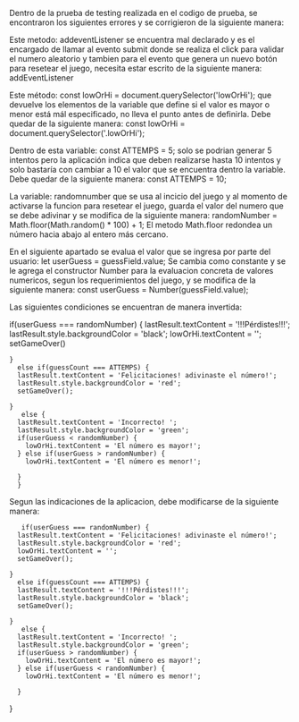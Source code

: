 Dentro de la prueba de testing realizada en el codigo de prueba, se encontraron los siguientes errores y se corrigieron de la siguiente manera:

Este metodo: addeventListener se encuentra mal declarado y es el encargado de llamar al evento submit donde se realiza el click para validar el numero aleatorio y tambien para el evento que genera un nuevo botón para resetear el juego, necesita estar escrito de la siguiente manera: addEventListener

Este método: const lowOrHi = document.querySelector('lowOrHi'); que devuelve los elementos de la variable que define si el valor es mayor o menor está mál especificado, no lleva el punto antes de definirla. Debe quedar de la siguiente manera:
const lowOrHi = document.querySelector('.lowOrHi');

Dentro de esta variable: const ATTEMPS = 5; solo se podrian generar 5 intentos pero la aplicación indica que deben realizarse hasta 10 intentos y solo bastaría con cambiar a 10 el valor que se encuentra dentro la variable. Debe quedar de la siguiente manera:
const ATTEMPS = 10;

La variable: randomnumber que se usa al incicio del juego y al momento de activarse la funcion para resetear el juego, guarda el valor del numero que se debe adivinar y se modifica de la siguiente manera: 
randomNumber = Math.floor(Math.random() * 100) + 1; El metodo Math.floor redondea un número hacia abajo al entero más cercano.

En el siguiente apartado se evalua el valor que se ingresa por parte del usuario:  let userGuess = guessField.value;
Se cambia como constante y se le agrega el constructor Number para la evaluacion concreta de valores numericos, segun los requerimientos del juego, y se modifica de la siguiente manera: const userGuess = Number(guessField.value);

Las siguientes condiciones se encuentran de manera invertida:

if(userGuess === randomNumber) {
      lastResult.textContent = '!!!Pérdistes!!!';
      lastResult.style.backgroundColor = 'black';
      lowOrHi.textContent = '';
      setGameOver()

    } 
      else if(guessCount === ATTEMPS) {
      lastResult.textContent = 'Felicitaciones! adivinaste el número!';
      lastResult.style.backgroundColor = 'red';
      setGameOver();

    }
       else {
      lastResult.textContent = 'Incorrecto! ';
      lastResult.style.backgroundColor = 'green';
      if(userGuess < randomNumber) {
        lowOrHi.textContent = 'El número es mayor!';
      } else if(userGuess > randomNumber) {
        lowOrHi.textContent = 'El número es menor!';

      }
      }
      
Segun las indicaciones de la aplicacion, debe modificarse de la siguiente manera:
      
       if(userGuess === randomNumber) {
      lastResult.textContent = 'Felicitaciones! adivinaste el número!'; 
      lastResult.style.backgroundColor = 'red';
      lowOrHi.textContent = '';
      setGameOver();

    } 
      else if(guessCount === ATTEMPS) {
      lastResult.textContent = '!!!Pérdistes!!!'; 
      lastResult.style.backgroundColor = 'black';
      setGameOver();

    }
       else {
      lastResult.textContent = 'Incorrecto! ';
      lastResult.style.backgroundColor = 'green';
      if(userGuess > randomNumber) {
        lowOrHi.textContent = 'El número es mayor!';
      } else if(userGuess < randomNumber) {
        lowOrHi.textContent = 'El número es menor!';

      }
}




